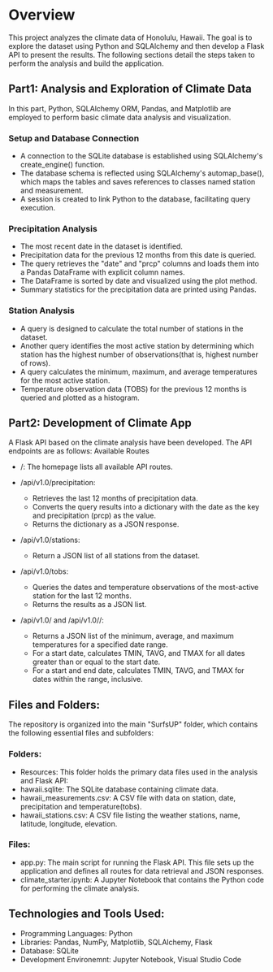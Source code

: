 # Overview
This project analyzes the climate data of Honolulu, Hawaii. The goal is to explore the dataset using Python and SQLAlchemy and then develop a Flask API to present the results. The following sections detail the steps taken to perform the analysis and build the application.

## Part1: Analysis and Exploration of Climate Data
In this part, Python, SQLAlchemy ORM, Pandas, and Matplotlib are employed to perform basic climate data analysis and visualization.

### Setup and Database Connection
* A connection to the SQLite database is established using SQLAlchemy's create_engine() function.
* The database schema is reflected using SQLAlchemy's automap_base(), which maps the tables and saves references to classes named station and measurement.
* A session is created to link Python to the database, facilitating query execution.

### Precipitation Analysis
* The most recent date in the dataset is identified.
* Precipitation data for the previous 12 months from this date is queried.
* The query retrieves the "date" and "prcp" columns and loads them into a Pandas DataFrame with explicit column names.
* The DataFrame is sorted by date and visualized using the plot method.
* Summary statistics for the precipitation data are printed using Pandas.

### Station Analysis
* A query is designed to calculate the total number of stations in the dataset.
* Another query identifies the most active station by determining which station has the highest number of observations(that is, highest number of rows). 
* A query calculates the minimum, maximum, and average temperatures for the most active station.
* Temperature observation data (TOBS) for the previous 12 months is queried and plotted as a histogram.

## Part2: Development of Climate App
A Flask API based on the climate analysis have been developed. The API endpoints are as follows:
Available Routes
* /: The homepage lists all available API routes.

* /api/v1.0/precipitation:
    * Retrieves the last 12 months of precipitation data.
    * Converts the query results into a dictionary with the date as the key and precipitation (prcp) as the value.
    * Returns the dictionary as a JSON response.


* /api/v1.0/stations:   
    * Return a JSON list of all stations from the dataset.
* /api/v1.0/tobs:
    * Queries the dates and temperature observations of the most-active station for the last 12 months.
    * Returns the results as a JSON list.
* /api/v1.0/<start> and /api/v1.0/<start>/<end>:
    * Returns a JSON list of the minimum, average, and maximum temperatures for a specified date range.
    * For a start date, calculates TMIN, TAVG, and TMAX for all dates greater than or equal to the start date.
    * For a start and end date, calculates TMIN, TAVG, and TMAX for dates within the range, inclusive.



## Files and Folders:
The repository is organized into the main "SurfsUP" folder, which contains the following essential files and subfolders:
### Folders:
* Resources:
This folder holds the primary data files used in the analysis and Flask API:
* hawaii.sqlite: The SQLite database containing climate data.
* hawaii_measurements.csv: A CSV file with data on station, date, precipitation and temperature(tobs).
* hawaii_stations.csv: A CSV file listing the weather stations, name, latitude, longitude, elevation.
### Files:
* app.py: The main script for running the Flask API. This file sets up the application and defines all routes for data retrieval and JSON responses.
* climate_starter.ipynb: A Jupyter Notebook that contains the Python code for performing the climate analysis.

## Technologies and Tools Used:
* Programming Languages: Python
* Libraries: Pandas, NumPy, Matplotlib, SQLAlchemy, Flask
* Database: SQLite
* Development Environemnt: Jupyter Notebook, Visual Studio Code





